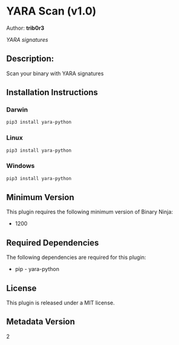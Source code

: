 # YARA Scan (v1.0)
Author: **trib0r3**

_YARA signatures_

## Description:

Scan your binary with YARA signatures


## Installation Instructions

### Darwin

```bash
pip3 install yara-python
```

### Linux

```bash
pip3 install yara-python
```

### Windows

```bash
pip3 install yara-python
```

## Minimum Version

This plugin requires the following minimum version of Binary Ninja:

* 1200



## Required Dependencies

The following dependencies are required for this plugin:

 * pip - yara-python


## License

This plugin is released under a MIT license.
## Metadata Version

2
